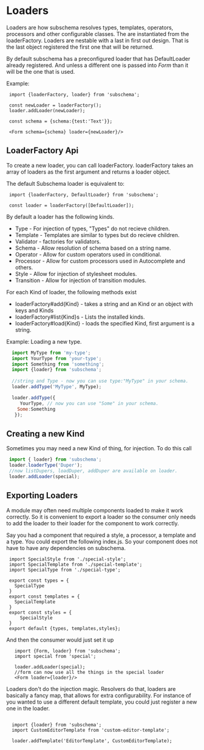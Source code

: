 Loaders
===
Loaders are how subschema resolves types, templates, operators, processors and other configurable classes.   The are instantiated from the loaderFactory.  Loaders are nestable with a last in first out design.   That is the last object registered the first one that will be returned.

By default subschema has a preconfigured loader that has DefaultLoader already registered.  And unless a different one is passed into *Form* than it will be the one that is used.

Example:
```es6
 import {loaderFactory, loader} from 'subschema';

 const newLoader = loaderFactory();
 loader.addLoader(newLoader);
 
 const schema = {schema:{test:'Text'}};
 
 <Form schema={schema} loader={newLoader}/>
```

## LoaderFactory Api
To create a new loader, you can call loaderFactory.  loaderFactory takes an array of loaders as the first argument and returns a loader object.

The default Subschema loader is equivalent to:
```es6
 import {loaderFactory, DefaultLoader} from 'subschema';

 const loader = loaderFactory([DefaultLoader]);

```

By default a loader has the following kinds.
* Type - For injection of types, "Types" do not recieve children.
* Template - Templates are similar to types but do recieve children.
* Validator - factories for validators.
* Schema - Allow resolution of schema based on a string name.
* Operator - Allow for custom operators used in conditional.
* Processor - Allow for custom processors used in Autocomplete and others.
* Style - Allow for injection of stylesheet modules.
* Transition - Allow for injection of transition modules.


For each Kind of loader, the following methods exist
* loaderFactory#add{Kind} - takes a string and an Kind or an object with keys and Kinds
* loaderFactory#list{Kind}s - Lists the installed kinds.
* loaderFactory#load{Kind} - loads the specified Kind, first argument is a string.

Example: Loading a new type.

```jsx
  import MyType from 'my-type';
  import YourType from 'your-type';
  import Something from 'something';
  import {loader} from 'subschema';
  
  //string and Type - now you can use type:"MyType" in your schema.
  loader.addType('MyType', MyType);

  loader.addType({
     YourType, // now you can use "Some" in your schema.
    Some:Something
   });

```

## Creating a new Kind
Sometimes you may need a new Kind of thing, for injection.  To do this call

```jsx
 import { loader} from 'subschema';
 loader.loaderType('Duper');
 //now listDupers, loadDuper, addDuper are available on loader.
 loader.addLoader(special);

```


## Exporting Loaders
A module may often need multiple components loaded to make it work correctly.  So it is convenient to export a loader so the consumer only needs to add the loader to their loader for the component to work correctly.

Say you had a component that required a style, a processor, a template and a type.
You could export the following index.js.  So your component does not have
to have any dependencies on subschema.

```es6
 import SpecialStyle from './special-style'; 
 import SpecialTemplate from './special-template';
 import SpecialType from './special-type';

 export const types = {
   SpecialType
 } 
 export const templates = {
   SpecialTemplate
 }
 export const styles = {
     SpecialStyle
 }
 export default {types, templates,styles};
```

And then the consumer would just set it up

```es6
   import {Form, loader} from 'subschema';
   import special from 'special';

   loader.addLoader(special);
   //form can now use all the things in the special loader
   <Form loader={loader}/>
```
 
Loaders don't do the injection magic.  Resolvers do that, loaders are basically a fancy map, that allows for extra configurability.
For instance of you wanted to use a different default template, you could just register a new one in the loader.


```es6

  import {loader} from 'subschema';
  import CustomEditorTemplate from 'custom-editor-template';

  loader.addTemplate('EditorTemplate', CustomEditorTemplate);

```


